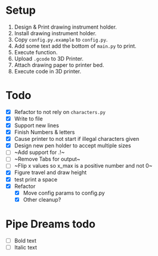 # Setup

1. Design & Print drawing instrument holder.
2. Install drawing instrument holder.
3. Copy `config.py.example` to `config.py`.
4. Add some text add the bottom of `main.py` to print.
5. Execute function.
6. Upload `.gcode` to 3D Printer.
7. Attach drawing paper to printer bed.
8. Execute code in 3D printer.

# Todo

- [x] Refactor to not rely on `characters.py`
- [x] Write to file
- [x] Support new lines
- [x] Finish Numbers & letters
- [x] Cause printer to not start if illegal characters given
- [x] Design new pen holder to accept multiple sizes
- [ ] ~Add support for .!~
- [ ] ~Remove Tabs for output~
- [ ] ~Flip x values so x_max is a positive number and not 0~
- [x] Figure travel and draw height
- [x] test print a space 
- [x] Refactor
    - [x] Move config params to config.py
    - [x] Other cleanup?

# Pipe Dreams todo

- [ ] Bold text
- [ ] Italic text
